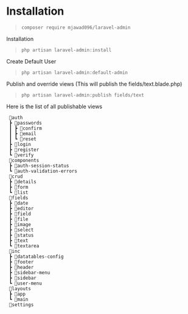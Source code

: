 # Installation

>`composer require mjawad096/laravel-admin`

Installation
>`php artisan laravel-admin:install`


Create Default User
>`php artisan laravel-admin:default-admin`

Publish and override views (This will publish the fields/text.blade.php)
>`php artisan laravel-admin:publish fields/text`


Here is the list of all publishable views

```
 📂auth
 ┣ 📂passwords
 ┃ ┣ 📜confirm
 ┃ ┣ 📜email
 ┃ ┗ 📜reset
 ┣ 📜login
 ┣ 📜register
 ┗ 📜verify
 📂components
 ┣ 📜auth-session-status
 ┗ 📜auth-validation-errors
 📂crud
 ┣ 📜details
 ┣ 📜form
 ┗ 📜list
 📂fields
 ┣ 📜date
 ┣ 📜editor
 ┣ 📜field
 ┣ 📜file
 ┣ 📜image
 ┣ 📜select
 ┣ 📜status
 ┣ 📜text
 ┗ 📜textarea
 📂inc
 ┣ 📜datatables-config
 ┣ 📜footer
 ┣ 📜header
 ┣ 📜sidebar-menu
 ┣ 📜sidebar
 ┗ 📜user-menu
 📂layouts
 ┣ 📜app
 ┗ 📜main
 📜settings
```
